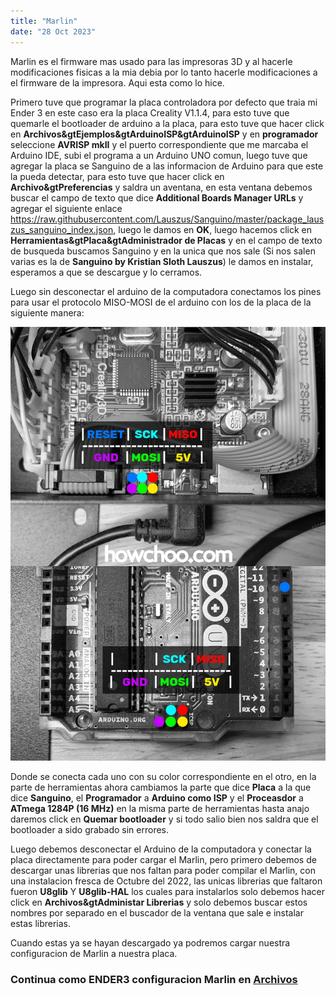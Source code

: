 ```yaml
---
title: "Marlin"
date: "28 Oct 2023"
---
```


 Marlin es el firmware mas usado para las impresoras 3D y al hacerle modificaciones fisicas a la mia debia por lo tanto hacerle modificaciones a el firmware de la impresora. Aqui esta como lo hice.
 

 Primero tuve que programar la placa controladora por defecto que traia mi Ender 3 en este caso era la placa Creality V1.1.4, para esto tuve que quemarle el bootloader de arduino a la placa, para esto tuve que hacer click en **Archivos&gtEjemplos&gtArduinoISP&gtArduinoISP** y en **programador** seleccione **AVRISP mkII** y el puerto correspondiente que me marcaba el Arduino IDE, subi el programa a un Arduino UNO comun, luego tuve que agregar la placa se Sanguino de a las informacion de Arduino para que este la pueda detectar, para esto tuve que hacer click en **Archivo&gtPreferencias** y saldra un aventana, en esta ventana debemos buscar el campo de texto que dice **Additional Boards Manager URLs** y agregar el siguiente enlace <https://raw.githubusercontent.com/Lauszus/Sanguino/master/package_lauszus_sanguino_index.json>, luego le damos en **OK**, luego hacemos click en **Herramientas&gtPlaca&gtAdministrador de Placas** y en el campo de texto de busqueda buscamos Sanguino y en la unica que nos sale (Si nos salen varias es la de **Sanguino by Kristian Sloth Lauszus**) le damos en instalar, esperamos a que se descargue y lo cerramos.
 

 Luego sin desconectar el arduino de la computadora conectamos los pines para usar el protocolo MISO-MOSI de el arduino con los de la placa de la siguiente manera:
 

![](/pro_img/ender-3-arduino-firmware-pinout.webp)


 Donde se conecta cada uno con su color correspondiente en el otro, en la parte de herramientas ahora cambiamos la parte que dice **Placa** a la que dice **Sanguino**, el **Programador** a **Arduino como ISP** y el **Proceasdor** a **ATmega 1284P (16 MHz)** en la misma parte de herramientas hasta anajo daremos click en **Quemar bootloader** y si todo salio bien nos saldra que el bootloader a sido grabado sin errores.
 

 Luego debemos desconectar el Arduino de la computadora y conectar la placa directamente para poder cargar el Marlin, pero primero debemos de descargar unas librerias que nos faltan para poder compilar el Marlin, con una instalacion fresca de Octubre del 2022, las unicas librerias que faltaron fueron **U8glib** Y **U8glib-HAL** los cuales para instalarlos solo debemos hacer click en **Archivos&gtAdministar Librerias** y solo debemos buscar estos nombres por separado en el buscador de la ventana que sale e instalar estas librerias.
 

 Cuando estas ya se hayan descargado ya podremos cargar nuestra configuracion de Marlin a nuestra placa.
 

### Continua como ENDER3 configuracion Marlin en [Archivos](..)



